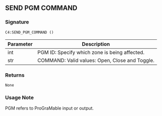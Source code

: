 ## SEND PGM COMMAND


### Signature

`C4:SEND_PGM_COMMAND ()`


| Parameter | Description |
| --- | --- |
| int | PGM ID: Specify which zone is being affected. |
| str | COMMAND: Valid values: Open, Close and Toggle. |


### Returns

`None
`

### Usage Note

PGM refers to ProGraMable input or output.